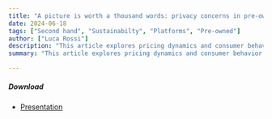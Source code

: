 ```yaml
---
title: "A picture is worth a thousand words: privacy concerns in pre-owned Markets" 
date: 2024-06-18
tags: ["Second hand", "Sustainabilty", "Platforms", "Pre-owned"]
author: ["Luca Rossi"]
description: "This article explores pricing dynamics and consumer behavior in the second-hand market, emphasizing the significant role of privacy in user interactions and decision-making. It delves into how privacy concerns influence buying and selling practices, impacting overall market efficiency and trust." 
summary: "This article explores pricing dynamics and consumer behavior in the second-hand market, emphasizing the significant role of privacy in user interactions and decision-making. It delves into how privacy concerns influence buying and selling practices, impacting overall market efficiency and trust." 

---
```

##### Download

+ [Presentation](https://lrossi95.github.io/content/papers/paper3/slides_second_hand.pdf)